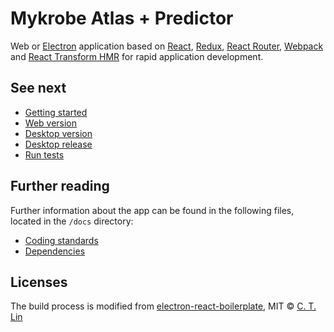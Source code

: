 # Mykrobe Atlas + Predictor

Web or [Electron](http://electron.atom.io/) application based on [React](https://facebook.github.io/react/), [Redux](https://github.com/reactjs/redux), [React Router](https://github.com/reactjs/react-router), [Webpack](http://webpack.github.io/docs/) and [React Transform HMR](https://github.com/gaearon/react-transform-hmr) for rapid application development.

## See next

- [Getting started](docs/getting-started.md)
- [Web version](docs/web.md)
- [Desktop version](docs/desktop.md)
- [Desktop release](docs/desktop-release.md)
- [Run tests](docs/testing.md)

## Further reading

Further information about the app can be found in the following files, located in the `/docs` directory:

- [Coding standards](docs/coding-standards.md)
- [Dependencies](docs/dependencies.md)

## Licenses

The build process is modified from [electron-react-boilerplate](https://github.com/chentsulin/electron-react-boilerplate), MIT © [C. T. Lin](https://github.com/chentsulin)
